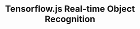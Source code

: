 ---
title: "Tensorflow.js Real-time Object Recognition"
excerpt: ""
collection: projects
codeurl: "https://github.com/itsuncheng/gometro"
websiteurl: "https://pbyte.codesandbox.io/"
slidesurl: "/files/sydney_slides.pdf"
description: "This project is created while I was attending the Sydney | Hong Kong Ideation Exchange Program partnered between HKUST and the Macquarie University. The topic is about how to make the transportation, specifically the metro system, more sustainable in Sydney and Hong Kong according to the UN Sustainable Development Goals. Our idea was to provide a platform for the metro company to incorporate camera vision technology to their surveillance cameras already existing in the stations, to more effectively synchronize the trains between stations to minimize the waiting times for passengers."
---